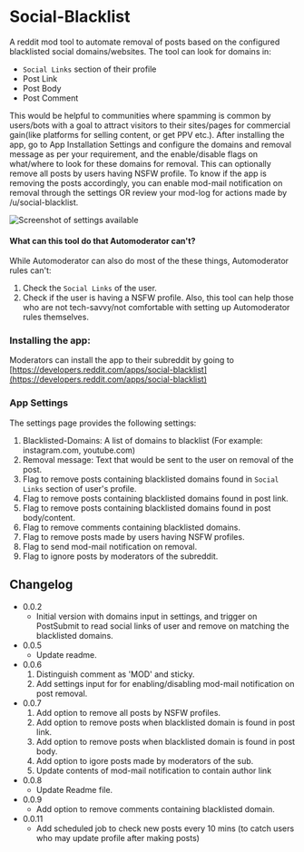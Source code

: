 # Social-Blacklist
A reddit mod tool to automate removal of posts based on the configured blacklisted social domains/websites. The tool can look for domains in:
 * `Social Links` section of their profile
 * Post Link
 * Post Body
 * Post Comment
 
 This would be helpful to communities where spamming is common by users/bots with a goal to attract visitors to their sites/pages for commercial gain(like platforms for selling content, or get PPV etc.). After installing the app, go to App Installation Settings and configure the domains and removal message as per your requirement, and the enable/disable flags on what/where to look for these domains for removal. This can optionally remove all posts by users having NSFW profile. To know if the app is removing the posts accordingly, you can enable mod-mail notification on removal through the settings OR review your mod-log for actions made by /u/social-blacklist.

![Screenshot of settings available](https://i.redd.it/l2t7vak8sddf1.png)

#### What can this tool do that Automoderator can't?
While Automoderator can also do most of the these things, Automoderator rules can't:
1. Check the `Social Links` of the user.
2. Check if the user is having a NSFW profile.
Also, this tool can help those who are not tech-savvy/not comfortable with setting up Automoderator rules themselves.

### Installing the app:
Moderators can install the app to their subreddit by going to [https://developers.reddit.com/apps/social-blacklist](https://developers.reddit.com/apps/social-blacklist)

### App Settings
The settings page provides the following settings:
  1) Blacklisted-Domains: A list of domains to blacklist (For example: instagram.com, youtube.com)
  2) Removal message: Text that would be sent to the user on removal of the post.
  3) Flag to remove posts containing blacklisted domains found in `Social Links` section of user's profile.
  4) Flag to remove posts containing blacklisted domains found in post link.
  5) Flag to remove posts containing blacklisted domains found in post body/content.
  6) Flag to remove comments containing blacklisted domains.
  7) Flag to remove posts made by users having NSFW profiles.
  8) Flag to send mod-mail notification on removal.
  9) Flag to ignore posts by moderators of the subreddit.

## Changelog
* 0.0.2
    * Initial version with domains input in settings, and trigger on PostSubmit to read social links of user and remove on matching the blacklisted domains.
* 0.0.5
    * Update readme.
* 0.0.6
    1. Distinguish comment as 'MOD' and sticky.
    2. Add settings input for for enabling/disabling mod-mail notification on post removal.
* 0.0.7
    1. Add option to remove all posts by NSFW profiles.
    2. Add option to remove posts when blacklisted domain is found in post link.
    3. Add option to remove posts when blacklisted domain is found in post body.
    4. Add option to igore posts made by moderators of the sub.
    5. Update contents of mod-mail notification to contain author link
* 0.0.8
    * Update Readme file.
* 0.0.9
    * Add option to remove comments containing blacklisted domain.
* 0.0.11
    * Add scheduled job to check new posts every 10 mins (to catch users who may update profile after making posts)
